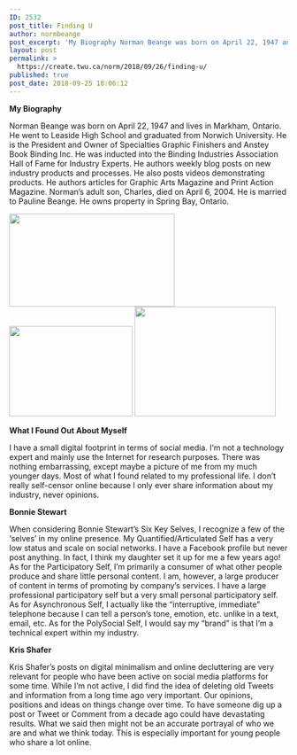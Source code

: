 ```yaml
---
ID: 2532
post_title: Finding U
author: normbeange
post_excerpt: 'My Biography Norman Beange was born on April 22, 1947 and lives in Markham, Ontario. He went to Leaside High School and graduated from Norwich University. He is the President and Owner of Specialties Graphic Finishers and Anstey Book Binding Inc. He was inducted into the Binding Industries Association Hall of Fame for Industry Experts. &hellip; <p><a href="https://create.twu.ca/norm/2018/09/26/finding-u/">Continue reading<span> "Finding U"</span></a></p>'
layout: post
permalink: >
  https://create.twu.ca/norm/2018/09/26/finding-u/
published: true
post_date: 2018-09-25 18:06:12
---
```

<strong>My Biography</strong>

Norman Beange was born on April 22, 1947 and lives in Markham, Ontario. He went to Leaside High School and graduated from Norwich University. He is the President and Owner of Specialties Graphic Finishers and Anstey Book Binding Inc. He was inducted into the Binding Industries Association Hall of Fame for Industry Experts. He authors weekly blog posts on new industry products and processes. He also posts videos demonstrating products. He authors articles for Graphic Arts Magazine and Print Action Magazine. Norman’s adult son, Charles, died on April 6, 2004. He is married to Pauline Beange. He owns property in Spring Bay, Ontario.

<img class="alignnone size-full wp-image-11" src="http://create.twu.ca/norm/files/2018/09/download-1.jpeg" alt="" width="299" height="168" /> <img class="alignnone size-medium wp-image-12" src="http://create.twu.ca/norm/files/2018/09/th.jpeg" alt="" width="223" height="163" /> <img class="alignnone size-medium wp-image-13" src="http://create.twu.ca/norm/files/2018/09/download.jpeg" alt="" width="255" height="198" />

<strong>What I Found Out About Myself</strong>

I have a small digital footprint in terms of social media. I’m not a technology expert and mainly use the Internet for research purposes. There was nothing embarrassing, except maybe a picture of me from my much younger days. Most of what I found related to my professional life. I don’t really self-censor online because I only ever share information about my industry, never opinions.

<strong>Bonnie Stewart</strong>

When considering Bonnie Stewart’s Six Key Selves, I recognize a few of the ‘selves’ in my online presence. My Quantified/Articulated Self has a very low status and scale on social networks. I have a Facebook profile but never post anything. In fact, I think my daughter set it up for me a few years ago! As for the Participatory Self, I’m primarily a consumer of what other people produce and share little personal content. I am, however, a large producer of content in terms of promoting by company’s services. I have a large professional participatory self but a very small personal participatory self. As for Asynchronous Self, I actually like the “interruptive, immediate” telephone because I can tell a person’s tone, emotion, etc. unlike in a text, email, etc. As for the PolySocial Self, I would say my “brand” is that I’m a technical expert within my industry.

<strong>Kris Shafer</strong>

Kris Shafer’s posts on digital minimalism and online decluttering are very relevant for people who have been active on social media platforms for some time. While I’m not active, I did find the idea of deleting old Tweets and information from a long time ago very important. Our opinions, positions and ideas on things change over time. To have someone dig up a post or Tweet or Comment from a decade ago could have devastating results. What we said then might not be an accurate portrayal of who we are and what we think today. This is especially important for young people who share a lot online.

&nbsp;